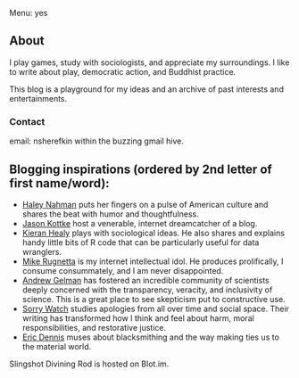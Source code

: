 Menu: yes

## About

I play games, study with sociologists, and appreciate my surroundings. I like to write about play, democratic action, and Buddhist practice.

This blog is a playground for my ideas and an archive of past interests and entertainments. 

### Contact

email: nsherefkin within the buzzing gmail hive.

## Blogging inspirations (ordered by 2nd letter of first name/word):

- [Haley Nahman](https://haleynahman.substack.com) puts her fingers on a pulse of American culture and shares the beat with humor and thoughtfulness.
- [Jason Kottke](https://kottke.org/) host a venerable, internet dreamcatcher of a blog.
- [Kieran Healy](https://kieranhealy.org/blog/) plays with sociological ideas. He also shares and explains handy little bits of R code that can be particularly useful for data wranglers.
- [Mike Rugnetta](https://rugnetta.com) is my internet intellectual idol. He produces prolifically, I consume consummately, and I am never disappointed.
- [Andrew Gelman](https://statmodeling.stat.columbia.edu) has fostered an incredible community of scientists deeply concerned with the transparency, veracity, and inclusivity of science. This is a great place to see skepticism put to constructive use. 
- [Sorry Watch](https://sorrywatch.com) studies apologies from all over time and social space. Their writing has transformed how I think and feel about harm, moral responsibilities, and restorative justice.
- [Eric Dennis](https://roundhouseblacksmith.com/musings/) muses about blacksmithing and the way making ties us to the material world.

Slingshot Divining Rod is hosted on Blot.im.